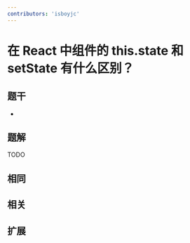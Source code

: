 ```yaml
---
contributors: 'isboyjc'
---
```


# 在 React 中组件的 this.state 和 setState 有什么区别？


## 题干

- 



## 题解

<!-- ::: details 点我查看题解 -->

  TODO

<!-- ::: -->



## 相同


## 相关


## 扩展

